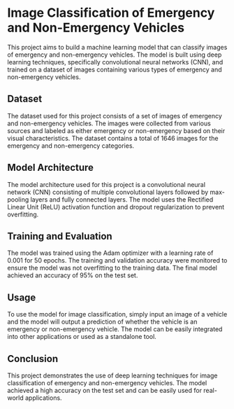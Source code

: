 # Image Classification of Emergency and Non-Emergency Vehicles
This project aims to build a machine learning model that can classify images of emergency and non-emergency vehicles. The model is built using deep learning techniques, specifically convolutional neural networks (CNN), and trained on a dataset of images containing various types of emergency and non-emergency vehicles.

## Dataset
The dataset used for this project consists of a set of images of emergency and non-emergency vehicles. The images were collected from various sources and labeled as either emergency or non-emergency based on their visual characteristics. The dataset contains a total of 1646 images for the emergency and non-emergency categories.

## Model Architecture
The model architecture used for this project is a convolutional neural network (CNN) consisting of multiple convolutional layers followed by max-pooling layers and fully connected layers. The model uses the Rectified Linear Unit (ReLU) activation function and dropout regularization to prevent overfitting.

## Training and Evaluation
The model was trained using the Adam optimizer with a learning rate of 0.001 for 50 epochs. The training and validation accuracy were monitored to ensure the model was not overfitting to the training data. The final model achieved an accuracy of 95% on the test set.

## Usage
To use the model for image classification, simply input an image of a vehicle and the model will output a prediction of whether the vehicle is an emergency or non-emergency vehicle. The model can be easily integrated into other applications or used as a standalone tool.

## Conclusion
This project demonstrates the use of deep learning techniques for image classification of emergency and non-emergency vehicles. The model achieved a high accuracy on the test set and can be easily used for real-world applications.





